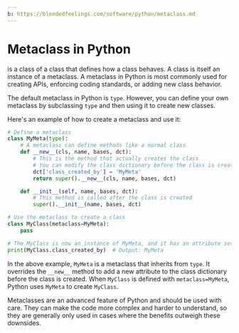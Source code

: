 ```yaml
---
b: https://blendedfeelings.com/software/python/metaclass.md
---
```


# Metaclass in Python
is a class of a class that defines how a class behaves. A class is itself an instance of a metaclass. A metaclass in Python is most commonly used for creating APIs, enforcing coding standards, or adding new class behavior.

The default metaclass in Python is `type`. However, you can define your own metaclass by subclassing `type` and then using it to create new classes.

Here's an example of how to create a metaclass and use it:

```python
# Define a metaclass
class MyMeta(type):
    # A metaclass can define methods like a normal class
    def __new__(cls, name, bases, dct):
        # This is the method that actually creates the class
        # You can modify the class dictionary before the class is created
        dct['class_created_by'] = 'MyMeta'
        return super().__new__(cls, name, bases, dct)

    def __init__(self, name, bases, dct):
        # This method is called after the class is created
        super().__init__(name, bases, dct)

# Use the metaclass to create a class
class MyClass(metaclass=MyMeta):
    pass

# The MyClass is now an instance of MyMeta, and it has an attribute set by the metaclass
print(MyClass.class_created_by)  # Output: MyMeta
```

In the above example, `MyMeta` is a metaclass that inherits from `type`. It overrides the `__new__` method to add a new attribute to the class dictionary before the class is created. When `MyClass` is defined with `metaclass=MyMeta`, Python uses `MyMeta` to create `MyClass`.

Metaclasses are an advanced feature of Python and should be used with care. They can make the code more complex and harder to understand, so they are generally only used in cases where the benefits outweigh these downsides.